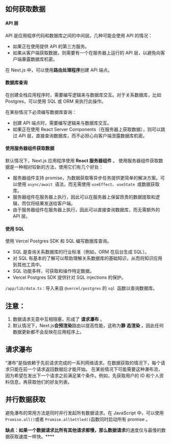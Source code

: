 ## 如何获取数据

#### API 层

API 是应用程序代码和数据库之间的中间层。几种可能会使用 API 的情况：

- 如果正在使用提供 API 的第三方服务。
- 如果从客户端获取数据，则需要有一个在服务器上运行的 API 层，以避免向客户端暴露数据库机密。

在 Next.js 中，可以使用**路由处理程序**创建 API 端点。

#### 数据库查询

在创建全栈应用程序时，需要编写逻辑来与数据库交互。对于关系数据库，比如 Postgres，可以使用 SQL 或 ORM 来执行此操作。

在某些情况下必须编写数据库查询：

- 创建 API 端点时，需要编写逻辑来与数据库交互。
- 如果正在使用 React Server Components（在服务器上获取数据），则可以跳过 API 层，直接查询数据库，而不必担心向客户端泄露数据库机密。

#### 使用服务器组件获取数据

默认情况下，Next.js 应用程序使用 **React 服务器组件** 。 使用服务器组件获取数据是一种相对较新的方法，使用它们有几个好处：

- 服务器组件支持 promise，为数据获取等异步任务提供更简单的解决方案。可以使用 `async/await `语法，而无需使用 `useEffect`、`useState `或数据获取库。
- 服务器组件在服务器上执行，因此可以在服务器上保留昂贵的数据提取和逻辑，而仅将结果发送给客户端。
- 由于服务器组件在服务器上执行，因此可以直接查询数据库，而无需额外的 API 层。

#### 使用 SQL

使用 Vercel Postgres SDK 和 SQL 编写数据库查询。

- SQL 是查询关系数据库的行业标准（例如，ORM 在后台生成 SQL）。
- 对 SQL 有基本的了解可以帮助理解关系数据库的基础知识，从而将知识应用到其他工具中。
- SQL 功能多样，可获取和操作特定数据。
- Vercel Postgres SDK 提供针对 SQL injections 的保护。

`/app/lib/data.ts：`导入来自 `@vercel/postgres` 的 `sql `函数以查询数据库。

## **注意：**

1. 数据请求无意中互相阻塞，形成了 **请求瀑布** 。
2. 默认情况下，Next.js**会预渲染**路由以提高性能，这称为**静** **态渲染** 。因此任何数据更新都不会反映在应用程序上。

## 请求瀑布

“瀑布”是指依赖于先前请求完成的一系列网络请求。在数据获取的情况下，每个请求只能在前一个请求返回数据后才能开始。
在某些情况下可能需要这种瀑布流，因为希望在发出下一个请求之前满足某个条件。例如，先获取用户的 ID 和个人资料信息，再获取他们的好友列表。

## 并行数据获取

避免瀑布的常用方法是同时并行发起所有数据请求。在 JavaScript 中，可以使用 `Promise.all()`或者 `Promise.allSettled()`函数同时启动所有 promise 。

**缺点：如果一个数据请求比所有其他请求都慢，那么数据请求**的速度仅与最慢的数据获取速度一样快。\*\*\*\*
